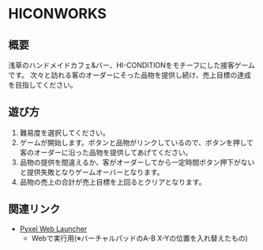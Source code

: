 # HICONWORKS

## 概要
浅草のハンドメイドカフェ&バー、HI-CONDITIONをモチーフにした接客ゲームです。
次々と訪れる客のオーダーにそった品物を提供し続け、売上目標の達成を目指してください。

## 遊び方
1. 難易度を選択してください。
1. ゲームが開始します。ボタンと品物がリンクしているので、ボタンを押して客のオーダーに沿った品物を提供してあげてください。
1. 品物の提供を間違えるか、客がオーダーしてから一定時間ボタン押下がないと提供失敗となりゲームオーバーとなります。
1. 品物の売上の合計が売上目標を上回るとクリアとなります。

## 関連リンク
- [Pyxel Web Launcher](https://kitao.github.io/pyxel/wasm/launcher/?play=IgarashisanT.hiconworks.hiconworks_web&gamepad=enabled)
  - Webで実行用(※バーチャルパッドのA-B X-Yの位置を入れ替えたもの)